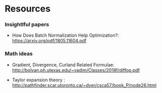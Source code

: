 # Resources
### Insightlful papers

+ How Does Batch Normalization Help Optimization?: https://arxiv.org/pdf/1805.11604.pdf

### Math ideas

+ Gradient, Divergence, Curland Related Formulae: http://bolvan.ph.utexas.edu/~vadim/Classes/2018f/diffop.pdf

+ Taylor expansion theory : http://pathfinder.scar.utoronto.ca/~dyer/csca57/book_P/node26.html
